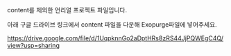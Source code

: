 content를 제외한 언리얼 프로젝트 파일입니다.

아래 구글 드라이브 링크에서 content 파일을 다운해 Exopurge파일에 넣어주세요.

https://drive.google.com/file/d/1UqpknnGo2aDptHRs8zRS44JjPQWEgC4Q/view?usp=sharing
